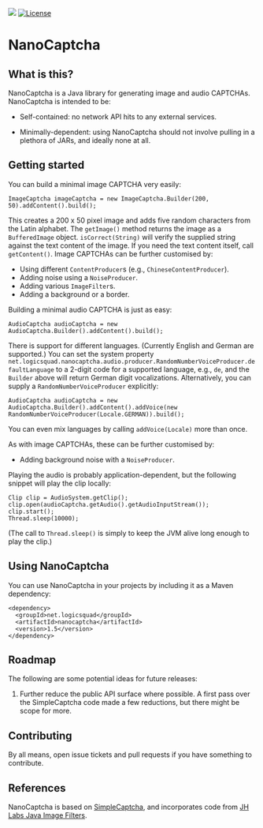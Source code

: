 ![](https://github.com/logicsquad/nanocaptcha/workflows/build/badge.svg)
[![License](https://img.shields.io/badge/License-BSD-blue.svg)](https://opensource.org/licenses/BSD-3-Clause)

NanoCaptcha
===========

What is this?
-------------
NanoCaptcha is a Java library for generating image and audio
CAPTCHAs. NanoCaptcha is intended to be:

* Self-contained: no network API hits to any external services.

* Minimally-dependent: using NanoCaptcha should not involve pulling in
  a plethora of JARs, and ideally none at all.

Getting started
---------------
You can build a minimal image CAPTCHA very easily:

    ImageCaptcha imageCaptcha = new ImageCaptcha.Builder(200, 50).addContent().build();

This creates a 200 x 50 pixel image and adds five random characters
from the Latin alphabet.  The `getImage()` method returns the image as
a `BufferedImage` object. `isCorrect(String)` will verify the supplied
string against the text content of the image. If you need the text
content itself, call `getContent()`.  Image CAPTCHAs can be further
customised by:

* Using different `ContentProducer`s (e.g., `ChineseContentProducer`).
* Adding noise using a `NoiseProducer`.
* Adding various `ImageFilter`s.
* Adding a background or a border.

Building a minimal audio CAPTCHA is just as easy:

    AudioCaptcha audioCaptcha = new AudioCaptcha.Builder().addContent().build();

There is support for different languages. (Currently English and German
are supported.) You can set the system property
`net.logicsquad.nanocaptcha.audio.producer.RandomNumberVoiceProducer.defaultLanguage`
to a 2-digit code for a supported language, e.g., `de`, and the
`Builder` above will return German digit vocalizations. Alternatively,
you can supply a `RandomNumberVoiceProducer` explicitly:

    AudioCaptcha audioCaptcha = new AudioCaptcha.Builder().addContent().addVoice(new RandomNumberVoiceProducer(Locale.GERMAN)).build();

You can even mix languages by calling `addVoice(Locale)` more than
once.

As with image CAPTCHAs, these can be further customised by:

* Adding background noise with a `NoiseProducer`.

Playing the audio is probably application-dependent, but the following
snippet will play the clip locally:

    Clip clip = AudioSystem.getClip();
    clip.open(audioCaptcha.getAudio().getAudioInputStream());
    clip.start();
    Thread.sleep(10000);

(The call to `Thread.sleep()` is simply to keep the JVM alive long
enough to play the clip.)

Using NanoCaptcha
-----------------
You can use NanoCaptcha in your projects by including it as a Maven dependency:

    <dependency>
      <groupId>net.logicsquad</groupId>
      <artifactId>nanocaptcha</artifactId>
      <version>1.5</version>
    </dependency>

Roadmap
-------
The following are some potential ideas for future releases:

1. Further reduce the public API surface where possible. A first pass
   over the SimpleCaptcha code made a few reductions, but there might
   be scope for more.

Contributing
------------
By all means, open issue tickets and pull requests if you have something
to contribute.

References
----------
NanoCaptcha is based on
[SimpleCaptcha](https://sourceforge.net/p/simplecaptcha/),
and incorporates code from
[JH Labs Java Image Filters](http://huxtable.com/ip/filters/).
